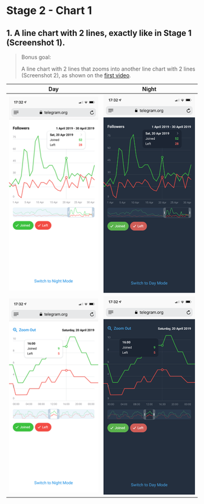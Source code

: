 # Stage 2 - Chart 1

## 1. A line chart with 2 lines, exactly like in Stage 1 (Screenshot 1).
 > Bonus goal:
 >
 > A line chart with 2 lines that zooms into another line chart with 2 lines (Screenshot 2), as shown on the [first video](https://t.me/contest/61).

Day                        |  Night
:-------------------------:|:-------------------------:
![alt text](../JS_1.png)   |  ![alt text](../JS_1_Night.png)
![alt text](../JS_2.png)   |  ![alt text](../JS_2_Night.png)
